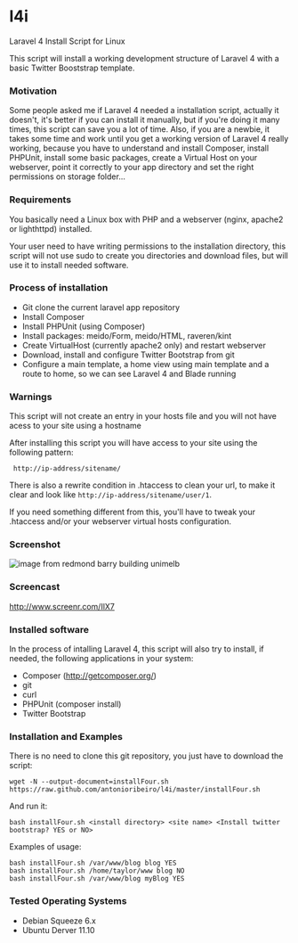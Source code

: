 l4i
===

Laravel 4 Install Script for Linux

This script will install a working development structure of Laravel 4 with a basic Twitter Booststrap template.

### Motivation

Some people asked me if Laravel 4 needed a installation script, actually it doesn't, it's better if you can install it manually, but if you're doing it many times, this script can save you a lot of time. Also, if you are a newbie, it takes some time and work until you get a working version of Laravel 4 really working, because you have to understand and install Composer, install PHPUnit, install some basic packages, create a Virtual Host on your webserver, point it correctly to your app directory and set the right permissions on storage folder...

### Requirements

You basically need a Linux box with PHP and a webserver (nginx, apache2 or lighthttpd) installed.

Your user need to have writing permissions to the installation directory, this script will not use sudo to create you directories and download files, but will use it to install needed software.

### Process of installation

* Git clone the current laravel app repository
* Install Composer
* Install PHPUnit (using Composer)
* Install packages: meido/Form, meido/HTML, raveren/kint
* Create VirtualHost (currently apache2 only) and restart webserver
* Download, install and configure Twitter Bootstrap from git
* Configure a main template, a home view using main template and a route to home, so we can see Laravel 4 and Blade running

### Warnings

This script will not create an entry in your hosts file and you will not have acess to your site using a hostname

After installing this script you will have access to your site using the following pattern:
````
 http://ip-address/sitename/
````

There is also a rewrite condition in .htaccess to clean your url, to make it clear and look like `http://ip-address/sitename/user/1`.

If you need something different from this, you'll have to tweak your .htaccess and/or your webserver virtual hosts configuration.

### Screenshot 

![image from redmond barry building unimelb](http://puu.sh/1PI8I)

### Screencast

http://www.screenr.com/IlX7

### Installed software

In the process of intalling Laravel 4, this script will also try to install, if needed, the following applications in your system:

* Composer (http://getcomposer.org/)
* git 
* curl
* PHPUnit (composer install)
* Twitter Bootstrap

### Installation and Examples

There is no need to clone this git repository, you just have to download the script:
```
wget -N --output-document=installFour.sh https://raw.github.com/antonioribeiro/l4i/master/installFour.sh
```

And run it:
```
bash installFour.sh <install directory> <site name> <Install twitter bootstrap? YES or NO>
```

Examples of usage:
```
bash installFour.sh /var/www/blog blog YES
bash installFour.sh /home/taylor/www blog NO
bash installFour.sh /var/www/blog myBlog YES
```

### Tested Operating Systems

* Debian Squeeze 6.x
* Ubuntu Derver 11.10
